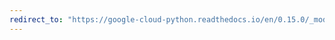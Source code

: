 ```yaml
---
redirect_to: "https://google-cloud-python.readthedocs.io/en/0.15.0/_modules/gcloud/datastore/query.html"
---
```

